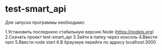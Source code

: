 # test-smart_api

Для запуска программы необходимо:

1.Установить последнюю стабильную версию Node (https://nodejs.org)
2.Скачать проект test-smart_api
3.Зайти в папку через консоль
4.Ввести npm
5.Ввести node start
6.В браузере перейти по адресу localhost:3000
